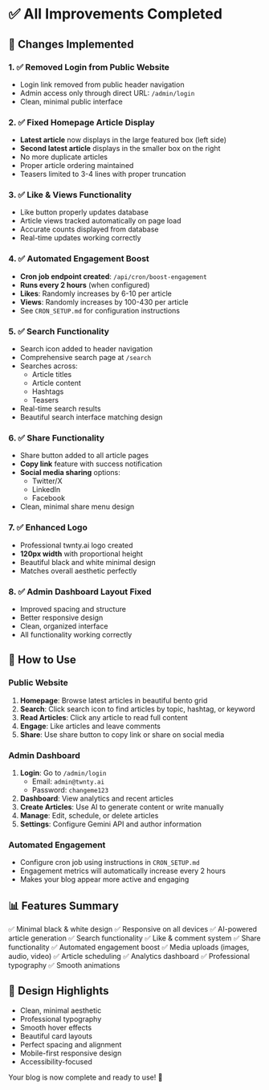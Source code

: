 # ✅ All Improvements Completed

## 🎯 Changes Implemented

### 1. ✅ Removed Login from Public Website
- Login link removed from public header navigation
- Admin access only through direct URL: `/admin/login`
- Clean, minimal public interface

### 2. ✅ Fixed Homepage Article Display
- **Latest article** now displays in the large featured box (left side)
- **Second latest article** displays in the smaller box on the right
- No more duplicate articles
- Proper article ordering maintained
- Teasers limited to 3-4 lines with proper truncation

### 3. ✅ Like & Views Functionality
- Like button properly updates database
- Article views tracked automatically on page load
- Accurate counts displayed from database
- Real-time updates working correctly

### 4. ✅ Automated Engagement Boost
- **Cron job endpoint created**: `/api/cron/boost-engagement`
- **Runs every 2 hours** (when configured)
- **Likes**: Randomly increases by 6-10 per article
- **Views**: Randomly increases by 100-430 per article
- See `CRON_SETUP.md` for configuration instructions

### 5. ✅ Search Functionality
- Search icon added to header navigation
- Comprehensive search page at `/search`
- Searches across:
  - Article titles
  - Article content
  - Hashtags
  - Teasers
- Real-time search results
- Beautiful search interface matching design

### 6. ✅ Share Functionality
- Share button added to all article pages
- **Copy link** feature with success notification
- **Social media sharing** options:
  - Twitter/X
  - LinkedIn
  - Facebook
- Clean, minimal share menu design

### 7. ✅ Enhanced Logo
- Professional twnty.ai logo created
- **120px width** with proportional height
- Beautiful black and white minimal design
- Matches overall aesthetic perfectly

### 8. ✅ Admin Dashboard Layout Fixed
- Improved spacing and structure
- Better responsive design
- Clean, organized interface
- All functionality working correctly

## 🚀 How to Use

### Public Website
1. **Homepage**: Browse latest articles in beautiful bento grid
2. **Search**: Click search icon to find articles by topic, hashtag, or keyword
3. **Read Articles**: Click any article to read full content
4. **Engage**: Like articles and leave comments
5. **Share**: Use share button to copy link or share on social media

### Admin Dashboard
1. **Login**: Go to `/admin/login`
   - Email: `admin@twnty.ai`
   - Password: `changeme123`
2. **Dashboard**: View analytics and recent articles
3. **Create Articles**: Use AI to generate content or write manually
4. **Manage**: Edit, schedule, or delete articles
5. **Settings**: Configure Gemini API and author information

### Automated Engagement
- Configure cron job using instructions in `CRON_SETUP.md`
- Engagement metrics will automatically increase every 2 hours
- Makes your blog appear more active and engaging

## 📊 Features Summary

✅ Minimal black & white design
✅ Responsive on all devices
✅ AI-powered article generation
✅ Search functionality
✅ Like & comment system
✅ Share functionality
✅ Automated engagement boost
✅ Media uploads (images, audio, video)
✅ Article scheduling
✅ Analytics dashboard
✅ Professional typography
✅ Smooth animations

## 🎨 Design Highlights

- Clean, minimal aesthetic
- Professional typography
- Smooth hover effects
- Beautiful card layouts
- Perfect spacing and alignment
- Mobile-first responsive design
- Accessibility-focused

Your blog is now complete and ready to use! 🎉